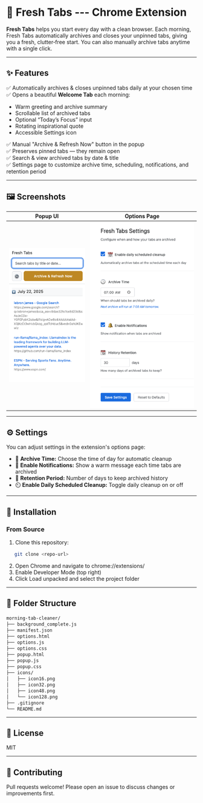 # 🌅 Fresh Tabs --- Chrome Extension

**Fresh Tabs** helps you start every day with a clean browser. Each morning, Fresh Tabs automatically archives and closes your unpinned tabs, giving you a fresh, clutter‑free start. You can also manually archive tabs anytime with a single click.

---

## ✨ Features  

✅ Automatically archives & closes unpinned tabs daily at your chosen time  
✅ Opens a beautiful **Welcome Tab** each morning:
  - Warm greeting and archive summary  
  - Scrollable list of archived tabs  
  - Optional “Today’s Focus” input  
  - Rotating inspirational quote  
  - Accessible Settings icon 
  
✅ Manual "Archive & Refresh Now" button in the popup  
✅ Preserves pinned tabs — they remain open  
✅ Search & view archived tabs by date & title  
✅ Settings page to customize archive time, scheduling, notifications, and retention   period  

---

## 🖼️ Screenshots
| Popup UI | Options Page |
|----------|--------------|
| ![Popup](docs/popup.png) | ![Options](docs/options.png) |

---

## ⚙️ Settings
You can adjust settings in the extension's options page:
- 📅 **Archive Time:** Choose the time of day for automatic cleanup
- 🔔 **Enable Notifications:** Show a warm message each time tabs are archived
- 🧹 **Retention Period:** Number of days to keep archived history
- ⏲️ **Enable Daily Scheduled Cleanup:** Toggle daily cleanup on or off

---

## 🚀 Installation
### From Source
1. Clone this repository:
```bash
   git clone <repo-url>
   ```
2.  Open Chrome and navigate to chrome://extensions/
3.  Enable Developer Mode (top right)
4.  Click Load unpacked and select the project folder

---

## 📂 Folder Structure

```text
morning-tab-cleaner/
├── background_complete.js
├── manifest.json
├── options.html
├── options.js
├── options.css
├── popup.html
├── popup.js
├── popup.css
├── icons/
│   ├── icon16.png
│   ├── icon32.png
│   ├── icon48.png
│   └── icon128.png
├── .gitignore
└── README.md
```

---

## 📝 License
MIT

---

## 👏 Contributing
Pull requests welcome! Please open an issue to discuss changes or improvements first.
